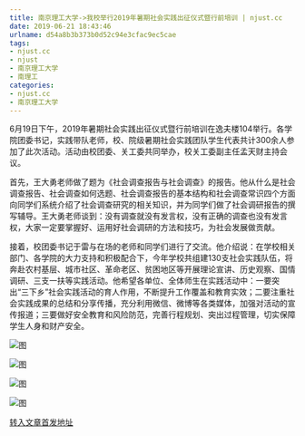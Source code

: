 ```yaml
---
title: 南京理工大学->我校举行2019年暑期社会实践出征仪式暨行前培训 | njust.cc
date: 2019-06-21 18:43:46
urlname: d54a8b3b373b0d52c94e3cfac9ec5cae
tags: 
- njust.cc
- njust
- 南京理工大学
- 南理工
categories:
- njust.cc
- 南京理工大学
---
```



6月19日下午，2019年暑期社会实践出征仪式暨行前培训在逸夫楼104举行。各学院团委书记，实践带队老师，校、院级暑期社会实践团队学生代表共计300余人参加了此次活动。活动由校团委、关工委共同举办，校关工委副主任孟天财主持会议。

首先，王大勇老师做了题为《社会调查报告与社会调查》的报告。他从什么是社会调查报告、社会调查如何选题、社会调查报告的基本结构和社会调查常识四个方面向同学们系统介绍了社会调查研究的相关知识，并为同学们做了社会调研报告的撰写辅导。王大勇老师谈到：没有调查就没有发言权，没有正确的调查也没有发言权，大家一定要掌握好、运用好社会调研的方法和技巧，为社会发展做贡献。

接着，校团委书记于雷与在场的老师和同学们进行了交流。他介绍说：在学校相关部门、各学院的大力支持和积极配合下，今年学校共组建130支社会实践队伍，将奔赴农村基层、城市社区、革命老区、贫困地区等开展理论宣讲、历史观察、国情调研、三支一扶等实践活动。他希望各单位、全体师生在实践活动中：一要突出“三下乡”社会实践活动的育人作用，不断提升工作覆盖和教育实效；二要注重社会实践成果的总结和分享传播，充分利用微信、微博等各类媒体，加强对活动的宣传报道；三要做好安全教育和风险防范，完善行程规划、突出过程管理，切实保障学生人身和财产安全。



![图](http://zs.njust.edu.cn/_upload/article/images/2c/45/a623c2ec425e9e50e68300a70b5b/6339309c-f316-4f6d-a52e-539edd252bb7.jpg)

![图](http://zs.njust.edu.cn/_upload/article/images/2c/45/a623c2ec425e9e50e68300a70b5b/ec4b188c-386a-47a9-8847-e283746d58e8.jpg)

![图](http://zs.njust.edu.cn/_upload/article/images/2c/45/a623c2ec425e9e50e68300a70b5b/6798ffff-20cc-4a1c-a3e0-412745200936.jpg)

![图](http://zs.njust.edu.cn/_upload/article/images/2c/45/a623c2ec425e9e50e68300a70b5b/f98639ce-89a7-4b09-a9fb-7573ddbaa6a4.jpg)

[转入文章首发地址](http://zs.njust.edu.cn/1d/9f/c4621a204191/page.htm)